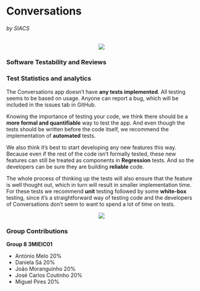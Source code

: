 # Conversations 
###### by SIACS

<p align="center">
  <img src="http://i.imgur.com/Bbe2WZk.png">
</p>

### Software Testability and Reviews


### Test Statistics and analytics
The Conversations app doesn’t have **any tests implemented**. All testing seems to be based on usage. Anyone can report a bug, which will be included in the issues tab in GitHub.

Knowing the importance of testing your code, we think there should be a **more formal and quantifiable** way to test the app. And even though the tests should be written before the code itself, we recommend the implementation of **automated** tests.

We also think it’s best to start developing any new features this way. Because even if the rest of the code isn’t formally tested, these new features can still be treated as components in **Regression** tests. And so the developers can be sure they are building **reliable** code.

The whole process of thinking up the tests will also ensure that the feature is well thought out, which in turn will result in smaller implementation time.
For these tests we recommend **unit** testing followed by some **white-box** testing, since it’s a straightforward way of testing code and the developers of Conversations don’t seem to want to spend a lot of time on tests.


<p align="center">
  <img src="http://i.imgur.com/uYxSLwZ.png">
</p>

### Group Contributions
**Group 8 3MIEIC01**
- António Melo 20%
- Daniela Sá 20%
- João Moranguinho 20%
- José Carlos Coutinho 20%
- Miguel Pires 20%
